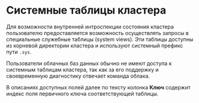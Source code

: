 # Системные таблицы кластера

Для возможности внутренней интроспекции состояния кластера пользователю предоставляется возможность осуществлять запросы в специальные служебные таблицы (system views). Эти таблицы доступны из корневой директории кластера и используют системный префикс пути `.sys`.

Пользователи облачных баз данных обычно не имеют доступа к системным таблицам кластера, так как за его поддержку и своевременную диагностику отвечает команда облака.

В описаниях доступных полей далее по тексту колонка **Ключ** содержит индекс поля первичного ключа соответствующей таблицы.

